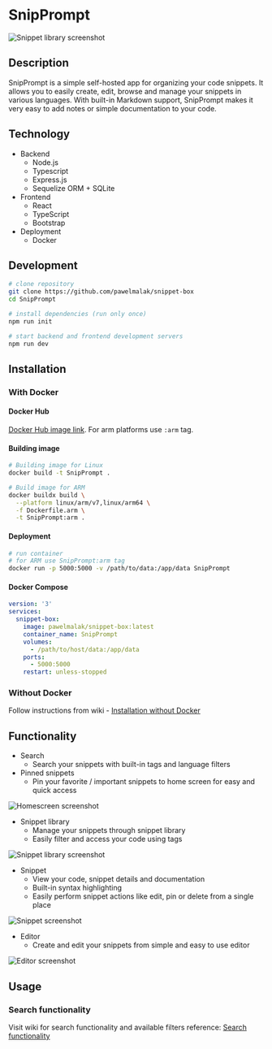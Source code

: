 # SnipPrompt

![Snippet library screenshot](./.github/img/snippets.png)

## Description

SnipPrompt is a simple self-hosted app for organizing your code snippets. It allows you to easily create, edit, browse and manage your snippets in various languages. With built-in Markdown support, SnipPrompt makes it very easy to add notes or simple documentation to your code.

## Technology

- Backend
  - Node.js
  - Typescript
  - Express.js
  - Sequelize ORM + SQLite
- Frontend
  - React
  - TypeScript
  - Bootstrap
- Deployment
  - Docker

## Development

```sh
# clone repository
git clone https://github.com/pawelmalak/snippet-box
cd SnipPrompt

# install dependencies (run only once)
npm run init

# start backend and frontend development servers
npm run dev
```

## Installation

### With Docker

#### Docker Hub

[Docker Hub image link](https://hub.docker.com/r/pawelmalak/snippet-box).
For arm platforms use `:arm` tag.

#### Building image

```sh
# Building image for Linux
docker build -t SnipPrompt .

# Build image for ARM
docker buildx build \
  --platform linux/arm/v7,linux/arm64 \
  -f Dockerfile.arm \
  -t SnipPrompt:arm .
```

#### Deployment

```sh
# run container
# for ARM use SnipPrompt:arm tag
docker run -p 5000:5000 -v /path/to/data:/app/data SnipPrompt
```

#### Docker Compose

```yaml
version: '3'
services:
  snippet-box:
    image: pawelmalak/snippet-box:latest
    container_name: SnipPrompt
    volumes:
      - /path/to/host/data:/app/data
    ports:
      - 5000:5000
    restart: unless-stopped
```

### Without Docker

Follow instructions from wiki - [Installation without Docker](https://github.com/pawelmalak/snippet-box/wiki/Installation-without-Docker)

## Functionality

- Search
  - Search your snippets with built-in tags and language filters
- Pinned snippets
  - Pin your favorite / important snippets to home screen for easy and quick access

![Homescreen screenshot](./.github/img/home.png)

- Snippet library
  - Manage your snippets through snippet library
  - Easily filter and access your code using tags

![Snippet library screenshot](./.github/img/snippets.png)

- Snippet
  - View your code, snippet details and documentation
  - Built-in syntax highlighting
  - Easily perform snippet actions like edit, pin or delete from a single place

![Snippet screenshot](./.github/img/snippet.png)

- Editor
  - Create and edit your snippets from simple and easy to use editor

![Editor screenshot](./.github/img/editor.png)

## Usage

### Search functionality

Visit wiki for search functionality and available filters reference: [Search functionality](https://github.com/pawelmalak/snippet-box/wiki/Search-functionality)
